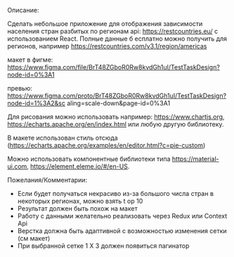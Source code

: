 Описание:

Сделать небольшое приложение для отображения зависимости населения стран
разбитых по регионам api: https://restcountries.eu/ с использованием React.
Полные данные б есплатно можно получить для регионов, например
https://restcountries.com/v3.1/region/americas

макет в фигме:
https://www.figma.com/file/BrT48ZGboR0Rw8kvdGh1uI/TestTaskDesign?node-id=0%3A1

превью:
https://www.figma.com/proto/BrT48ZGboR0Rw8kvdGh1uI/TestTaskDesign?node-id=1%3A2&sc
aling=scale-down&page-id=0%3A1

Для рисования можно использовать например: https://www.chartjs.org,
https://echarts.apache.org/en/index.html или любую другую библиотеку.

В макете использован стиль отсюда
(https://echarts.apache.org/examples/en/editor.html?c=pie-custom)

Можно использовать компонентные библиотеки типа https://material-ui.com,
https://element.eleme.io/#/en-US.

Пожелания/Комментарии:
- Если будет получаться некрасиво из-за большого числа стран в некоторых
регионах, можно взять t op 10
- Результат должен быть похож на макет
- Работу с данными желательно реализовать через Redux или Context Api
- Верстка должна быть адаптивной с возможностью изменения сетки (см макет)
- При выбранной сетке 1 Х 3 должен появиться пагинатор
